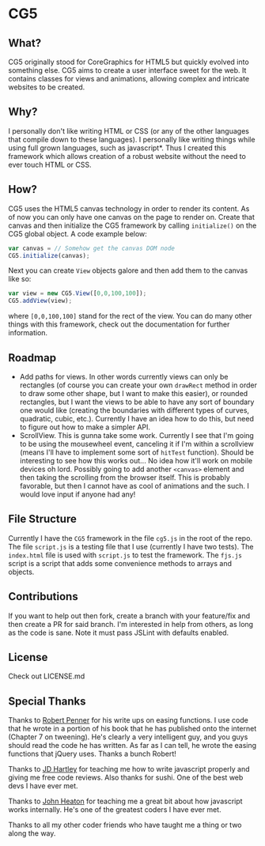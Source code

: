 # CG5
## What?
CG5 originally stood for CoreGraphics for HTML5 but quickly evolved into something else. CG5 aims to create a user interface sweet for the web. It contains classes for views and animations, allowing complex and intricate websites to be created.
## Why?
I personally don't like writing HTML or CSS (or any of the other languages that compile down to these languages). I personally like writing things while using full grown languages, such as javascript*. Thus I created this framework which allows creation of a robust website without the need to ever touch HTML or CSS.
## How?
CG5 uses the HTML5 canvas technology in order to render its content. As of now you can only have one canvas on the page to render on. Create that canvas and then initialize the CG5 framework by calling `initialize()` on the CG5 global object. A code example below:
```javascript
var canvas = // Somehow get the canvas DOM node
CG5.initialize(canvas);
```
Next you can create `View` objects galore and then add them to the canvas like so:
```javascript
var view = new CG5.View([0,0,100,100]);
CG5.addView(view);
```
where `[0,0,100,100]` stand for the rect of the view. You can do many other things with this framework, check out the documentation for further information.

## Roadmap
- Add paths for views. In other words currently views can only be rectangles (of course you can create your own `drawRect` method in order to draw some other shape, but I want to make this easier), or rounded rectangles, but I want the views to be able to have any sort of boundary one would like (creating the boundaries with different types of curves, quadratic, cubic, etc.). Currently I have an idea how to do this, but need to figure out how to make a simpler API.
- ScrollView. This is gunna take some work. Currently I see that I'm going to be using the mousewheel event, canceling it if I'm within a scrollview (means I'll have to implement some sort of `hitTest` function). Should be interesting to see how this works out... No idea how it'll work on mobile devices oh lord. Possibly going to add another `<canvas>` element and then taking the scrolling from the browser itself. This is probably favorable, but then I cannot have as cool of animations and the such. I would love input if anyone had any!

## File Structure
Currently I have the `CG5` framework in the file `cg5.js` in the root of the repo. The file `script.js` is a testing file that I use (currently I have two tests). The `index.html` file is used with `script.js` to test the framework. The `fjs.js` script is a script that adds some convenience methods to arrays and objects.

## Contributions
If you want to help out then fork, create a branch with your feature/fix and then create a PR for said branch. I'm interested in help from others, as long as the code is sane. Note it must pass JSLint with defaults enabled.

## License
Check out LICENSE.md

## Special Thanks
Thanks to [Robert Penner](http://www.robertpenner.com) for his write ups on easing functions. I use code that he wrote in a portion of his book that he has published onto the internet (Chapter 7 on tweening). He's clearly a very intelligent guy, and you guys should read the code he has written. As far as I can tell, he wrote the easing functions that jQuery uses. Thanks a bunch Robert!

Thanks to [JD Hartley](http://jdhartley.me) for teaching me how to write javascript properly and giving me free code reviews. Also thanks for sushi. One of the best web devs I have ever met.

Thanks to [John Heaton](http://jheat.me) for teaching me a great bit about how javascript works internally. He's one of the greatest coders I have ever met.

Thanks to all my other coder friends who have taught me a thing or two along the way.

